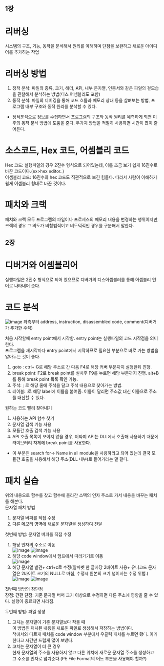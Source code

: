 ## 1장
# 리버싱  
시스템의 구조, 기능, 동작을 분석해서 원리를 이해하며 단점을 보완하고 새로운 아이디어를 추가하는 작업  

# 리버싱 방법  
1) 정적 분석: 파일의 종류, 크기, 헤더, API, 내부 문자열, 인증서와 같은 파일의 겉모습을 관찰해서 분석하는 방법(디스 어셈블리도 포함)  
2) 동적 분석: 파일의 디버깅을 통해 코드 흐름과 메모리 상태 등을 살펴보는 방법, 프로그램 내부 구조와 동작 원리를 분석할 수 있다.  
- 정적분석으로 정보를 수집하면서 프로그램의 구조와 동작 원리를 예측하게 되면 이후의 동적 분석 방법에 도움을 준다. 두가지 방법을 적절히 사용하면 시간이 많이 줄어든다.  

# 소스코드, Hex 코드, 어셈블리 코드  
Hex 코드: 실행파일의 경우 2진수 형식으로 되어있는데, 이를 조금 보기 쉽게 16진수로 바꾼 코드이다.(ex>hex editor..)  
어셈블리 코드: 16진수의 hex 코드도 직관적으로 보긴 힘들다. 따라서 사람이 이해하기 쉽게 어셈블리 형태로 바꾼 것이다.  

# 패치와 크랙  
패치와 크랙 모두 프로그램의 파일이나 프로세스의 메모리 내용을 변경하는 행위이지만, 크랙의 경우 그 의도가 비합법적이고 비도덕적인 경우를 구분해서 말한다.  

## 2장  
# 디버거와 어셈블리어  
실행파일은 2진수 형식으로 되어 있으므로 디버거의 디스어셈블러를 통해 어셈블리 언어로 나타내어 준다.  

# 코드 분석  
![image](https://user-images.githubusercontent.com/65746019/115801669-46dd2300-a418-11eb-860d-bfaa3fb14629.png)
좌측부터 address, instruction, disassembled code, comment(디버거가 추가한 주석)  

처음 시작할때 entry point에서 시작함. entry point는 실행파일의 코드 시작점을 의미한다.  
프로그램을 재시작마다 entry point에서 시작하므로 필요한 부분으로 바로 가는 방법을 알아두는 것이 좋다.  
1) goto : ctrl+ G로 해당 주소로 간 다음 F4로 해당 커버 부분까지 실행한뒤 진행.  
2) break point: F2로 break point를 설치후 F9를 누르면 해당 부분까지 진행. alt+B를 통해 break point 목록 확인 가능.  
3) 주석: ; 로 해당 줄에 주석을 달고 주석 내용으로 찾아가는 방법.  
4) 레이블: :로 해당 label에 이름을 붙여줌. 이름이 달리면 주소값 대신 이름으로 주소를 대신할 수 있다.  

원하는 코드 빨리 찾아내기  
1) 사용하는 API 함수 찾기  
2) 문자열 검색 기능 사용  
3) 모듈간 호출 검색 기능 사용  
4) API 호출 목록이 보이지 않을 경우, 어짜피 API는 DLL에서 호출해 사용하기 때문에 라이브러리 자체에 break point를 사용한다.  
- 이 부분은 search for-> Name in all module을 사용하라고 되어 있는데 결국 모듈간 호출을 사용해서 해당 주소(DLL 내부)로 들어가라는 말 같다.  

# 패치 실습  
위의 내용으로 함수를 찾고 함수에 올라간 스택의 인자 주소로 가서 내용을 바꾸는 패치를 해본다.  
문자열 패치 방법  
1) 문자열 버퍼를 직접 수정  
2) 다른 메모리 영역에 새로운 문자열을 생성하여 전달  

첫번째 방법: 문자열 버퍼를 직접 수정  
1) 해당 인자의 주소로 이동  
![image](https://user-images.githubusercontent.com/65746019/115812125-d213e400-a42b-11eb-9039-10552194396c.png)
![image](https://user-images.githubusercontent.com/65746019/115812149-df30d300-a42b-11eb-9411-f8b1f1f6c623.png)
2) 해당 code window에서 덤프에서 따라가기로 이동  
![image](https://user-images.githubusercontent.com/65746019/115812183-ec4dc200-a42b-11eb-8ee2-5ac2aaad2487.png)
3) 해당 문자열 발견+ ctrl+c로 수정(알파벳 한 글자당 2바이트 사용+ 유니코드 문자열은 2바이트 크기의 NULL로 마침, 수정시 원본의 크기 넘어서는 수정 위험.)  
![image](https://user-images.githubusercontent.com/65746019/115812255-0f787180-a42c-11eb-9a2a-8c162e9d1abd.png)
![image](https://user-images.githubusercontent.com/65746019/115812309-21f2ab00-a42c-11eb-91a6-8b1a903ae3d8.png)

첫번째 방법의 장단점    
장점: 간편
단점: 기존 문자열 버퍼 크기 이상으로 수정하면 다른 주소에 영향을 줄 수 있다. 실행이 종료되면 사라짐.  


두번째 방법: 파일 생성  
1) 고치는 문자열이 기존 문자열보다 작을 때  
이 방법은 패치된 내용을 새로운 파일로 생성해서 저장하는 방법이다.  
책에서와 다르게 패치를 code window 부분에서 우클릭 패치를 누르면 됐다. 이거 한다고 시간만 드럽게 많이 보냈다.  
2) 고치는 문자열이 더 큰 경우  
현재 문자열의 주소를 사용하지 않고 다른 위치에 새로운 문자열 주소를 생성하고 그 주소를 인자로 넘겨준다.(PE File Format의 어느 부분을 사용해야 할까?)  
